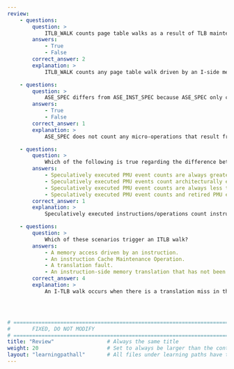 ```yaml
---
review:
    - questions:
        question: >
            ITLB_WALK counts page table walks as a result of TLB maintenance operations.
        answers:
            - True
            - False
        correct_answer: 2                  
        explanation: > 
            ITLB_WALK counts any page table walk driven by an I-side memory access, excluding those caused by TLB maintenance operations.

    - questions:
        question: >
            ASE_SPEC differs from ASE_INST_SPEC because ASE_SPEC only counts speculatively executed Advanced SIMD operations, excluding load, store, and move micro-operations.
        answers:
            - True
            - False
        correct_answer: 1
        explanation: >
            ASE_SPEC does not count any micro-operations that result from the instruction. ASE_INST_SPEC, however, does count micro-operations.

    - questions:
        question: >
            Which of the following is true regarding the difference between PMU events that count speculatively executed instructions/operations and PMU events that count retired instructions/operations (Example: OP_SPEC vs OP_RETIRED)?
        answers:
            - Speculatively executed PMU event counts are always greater than or equal to retired PMU event counts.
            - Speculatively executed PMU events count architecturally executed operations or instructions.
            - Speculatively executed PMU event counts are always less than retired PMU event counts.
            - Speculatively executed PMU event counts and retired PMU event counts can be higher, lower or equal to each other.
        correct_answer: 1
        explanation: > 
            Speculatively executed instructions/operations count instructions that were architecturally executed as well as instructions that were not architecturally executed. Architecturally executed instructions/operations are also refered to as "retired" or "committed." 

    - questions:
        question: >
            Which of these scenarios trigger an ITLB walk? 
        answers:
            - A memory access driven by an instruction.
            - An instruction Cache Maintenance Operation.
            - A translation fault.
            - An instruction-side memory translation that has not been accessed before.
        correct_answer: 4
        explanation: >
            An I-TLB walk occurs when there is a translation miss in the L1 I-TLB and the L2 TLB driven by an I-side memory access. 




# ================================================================================
#       FIXED, DO NOT MODIFY
# ================================================================================
title: "Review"                 # Always the same title
weight: 20                      # Set to always be larger than the content in this path
layout: "learningpathall"       # All files under learning paths have this same wrapper
---
```


